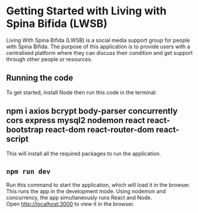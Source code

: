 # Getting Started with Living with Spina Bifida (LWSB)

Living With Spina Bifida (LWSB) is a social media support group for people with Spina Bifida. The purpose of this application is to provide users with a centralised platform where they can discuss their condition and get support through other people or resources.

## Running the code

To get started, install Node then run this code in the terminal:

## npm i axios bcrypt body-parser concurrently cors express mysql2 nodemon react react-bootstrap react-dom react-router-dom react-script

This will install all the required packages to run the application.

## `npm run dev`

Run this command to start the application, which will load it in the browser. This runs the app in the development mode. Using nodemon and concurrency, the app simultaneously runs React and Node.\
Open [http://localhost:3000](http://localhost:3000) to view it in the browser.